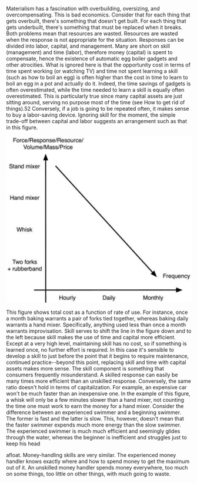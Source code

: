 Materialism  has  a  fascination  with  overbuilding,  oversizing,  and
overcompensating. This is bad economics. Consider that for each thing that gets
overbuilt,  there's  something  that  doesn't  get  built.  For  each  thing  that  gets
underbuilt,  there's  something  that  must  be  replaced  when  it  breaks.  Both
problems mean that resources are wasted.
Resources are wasted when the response is not appropriate for the situation.
Responses can be divided into labor, capital, and management. Many are short
on skill (management) and time (labor), therefore money (capital) is spent to
compensate,  hence  the  existence  of  automatic  egg  boiler  gadgets  and  other
atrocities. What is ignored here is that the opportunity cost in terms of time spent
working (or watching TV) and time not spent learning a skill (such as how to
boil an egg) is often higher than the cost in time to learn to boil an egg in a pot
and actually do it. Indeed, the time savings of gadgets is often overestimated,
while  the  time  needed  to  learn  a  skill  is  equally  often  overestimated.  This  is
particularly  true  since  many  capital  assets  are  just  sitting  around,  serving  no
purpose most of the time (see How to get rid of things).52 Conversely, if a job is
going to be repeated often, it makes sense to buy a labor-saving device. Ignoring
skill for the moment, the simple trade-off between capital and labor suggests an
arrangement such as that in this figure.

![figure1](../img/7-c-iv-fig1.png)


This figure shows total cost as a function of rate of use. For instance,
once a month baking warrants a pair of forks tied together, whereas baking
daily warrants a hand mixer. Specifically, anything used less than once a
month warrants improvisation.
Skill serves to shift the line in the figure down and to the left because skill
makes the use of time and capital more efficient. Except at a very high level,
maintaining skill has no cost, so if something is learned once, no further effort is
required. In this case it's sensible to develop a skill to just before the point that it
begins to require maintenance, continued practice--beyond this point, replacing
skill and time with capital assets makes more sense.
The skill component is something that consumers frequently misunderstand.
A skilled response can easily be many times more efficient than an unskilled
response. Conversely, the same ratio doesn't hold in terms of capitalization. For
example, an expensive car won't be much faster than an inexpensive one. In the
example of this figure, a whisk will only be a few minutes slower than a hand
mixer, not counting the time one must work to earn the money for a hand mixer.
Consider the difference between an experienced swimmer and a beginning
swimmer. The former is fast and the latter is slow. This, however, doesn't mean
that the faster swimmer expends much more energy than the slow swimmer. The
experienced swimmer is much much efficient and seemingly glides through the
water,  whereas  the  beginner  is  inefficient  and  struggles  just  to  keep  his  head

afloat. Money-handling skills are very similar. The experienced money handler
knows exactly where and how to spend money to get the maximum out of it. An
unskilled money handler spends money everywhere, too much on some things,
too little on other things, with much going to waste.

